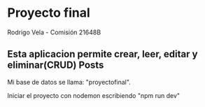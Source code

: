 # Proyecto final

Rodrigo Vela - Comisión 21648B

## Esta aplicacion permite crear, leer, editar y eliminar(CRUD) Posts

Mi base de datos se llama: "proyectofinal".

Iniciar el proyecto con nodemon escribiendo "npm run dev"

